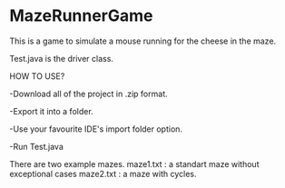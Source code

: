 # MazeRunnerGame
This is a game to simulate a mouse running for the cheese in the maze.

Test.java is the driver class.

HOW TO USE?

-Download all of the project in .zip format.

-Export it into a folder.

-Use your favourite IDE's import folder option.

-Run Test.java

There are two example mazes.
maze1.txt : a standart maze without exceptional cases
maze2.txt : a maze with cycles.
